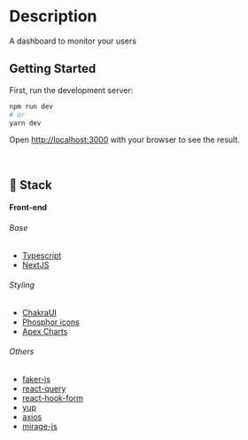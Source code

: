 # Description

A dashboard to monitor your users

## Getting Started

First, run the development server:

```bash
npm run dev
# or
yarn dev
```

Open [http://localhost:3000](http://localhost:3000) with your browser to see the result.

<br/>

## 🚀 Stack

#### Front-end

###### Base

- [Typescript](https://www.typescriptlang.org/)
- [NextJS]()

###### Styling

- [ChakraUI]()
- [Phosphor icons]()
- [Apex Charts]()

###### Others

- [faker-js](https://fakerjs.dev/)
- [react-query](https://tanstack.com/query/latest)
- [react-hook-form](https://tanstack.com/query/latest)
- [yup](https://tanstack.com/query/latest)
- [axios](https://tanstack.com/query/latest)
- [mirage-js]()
